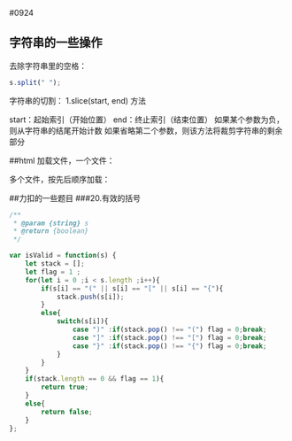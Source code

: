 #0924

## 字符串的一些操作

去除字符串里的空格：

```JavaScript
s.split(" ");
```

字符串的切割：
1.slice(start, end) 方法

start：起始索引（开始位置）
end：终止索引（结束位置）
如果某个参数为负，则从字符串的结尾开始计数
如果省略第二个参数，则该方法将裁剪字符串的剩余部分

##html
加载文件，一个文件：

<script src="./test.js" async></script>

多个文件，按先后顺序加载：

<script src="./01.js" defer></script>
<script src="./test.js" defer></script>

##力扣的一些题目
###20.有效的括号

```JavaScript
/**
 * @param {string} s
 * @return {boolean}
 */

var isValid = function(s) {
    let stack = [];
    let flag = 1 ;
    for(let i = 0 ;i < s.length ;i++){
        if(s[i] == "(" || s[i] == "[" || s[i] == "{"){
            stack.push(s[i]);
        }
        else{
            switch(s[i]){
                case ")" :if(stack.pop() !== "(") flag = 0;break;
                case "]" :if(stack.pop() !== "[") flag = 0;break;
                case "}" :if(stack.pop() !== "{") flag = 0;break;
            }
        }
    }
    if(stack.length == 0 && flag == 1){
        return true;
    }
    else{
        return false;
    }
};
```
